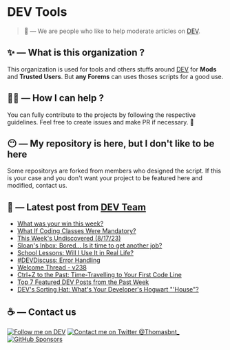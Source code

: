 # DEV Tools

> 🔧 — We are people who like to help moderate articles on [DEV](https://dev.to).

## ✨ — What is this organization ?

This organization is used for tools and others stuffs around [DEV](https://dev.to) for **Mods** and **Trusted Users**. But __any Forems__ can uses thoses scripts for a good use.


## 💪🏼 — How I can help ?

You can fully contribute to the projects by following the respective guidelines. Feel free to create issues and make PR if necessary. 🎉

## 😶 — My repository is here, but I don't like to be here

Some repositorys are forked from members who designed the script. If this is your case and you don't want your project to be featured here and modified, contact us.

## 📝 — Latest post from [DEV Team](https://dev.to/devteam)

<!-- BLOG-POST-LIST:START -->
- [What was your win this week?](https://dev.to/devteam/what-was-your-win-this-week-6ff)
- [What If Coding Classes Were Mandatory?](https://dev.to/devteam/what-if-coding-classes-were-mandatory-4jd5)
- [This Week&#39;s Undiscovered &lpar;8/17/23&rpar;](https://dev.to/devteam/this-weeks-undiscovered-36cc)
- [Sloan&#39;s Inbox: Bored... Is it time to get another job?](https://dev.to/devteam/sloans-inbox-bored-is-it-time-to-get-another-job-71e)
- [School Lessons: Will I Use It in Real Life?](https://dev.to/devteam/school-lessons-will-i-use-it-in-real-life-1395)
- [#DEVDiscuss: Error Handling](https://dev.to/devteam/devdiscuss-error-handling-575i)
- [Welcome Thread - v238](https://dev.to/devteam/welcome-thread-v239-2f67)
- [Ctrl+Z to the Past: Time-Travelling to Your First Code Line](https://dev.to/devteam/ctrlz-to-the-past-time-travelling-to-your-first-code-line-elg)
- [Top 7 Featured DEV Posts from the Past Week](https://dev.to/devteam/top-7-featured-dev-posts-from-the-past-week-21b8)
- [DEV&#39;s Sorting Hat: What&#39;s Your Developer&#39;s Hogwart &quot;&#39;House&quot;?](https://dev.to/devteam/devs-sorting-hat-whats-your-developers-hogwart-house-3ohn)
<!-- BLOG-POST-LIST:END -->


## ☕ — Contact us

[![Follow me on DEV](https://img.shields.io/badge/dev.to-%2308090A.svg?&style=for-the-badge&logo=dev.to&logoColor=white&alt=devto)](https://dev.to/thomasbnt)
[![Contact me on Twitter @Thomasbnt_](https://img.shields.io/badge/Contact%20me%20on%20Twitter-%231DA1F2.svg?&style=for-the-badge&logo=twitter&logoColor=white&alt=twitter)](https://twitter.com/messages/1142357270-1142357270?text=Hello,%20I%20contact%20you%20from%20devtotools%20&recipient_id=1142357270) [![GitHub Sponsors](https://img.shields.io/badge/Sponsor%20me-%23EA54AE.svg?&style=for-the-badge&logo=github-sponsors&logoColor=white)](https://github.com/sponsors/thomasbnt)



